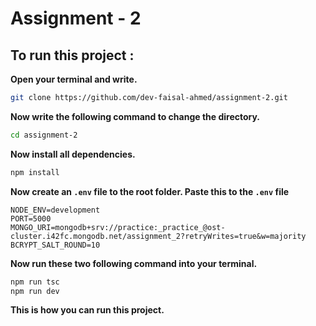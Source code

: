 # Assignment - 2

## To run this project :

<b>Open your terminal and write.</b>

```sh
git clone https://github.com/dev-faisal-ahmed/assignment-2.git
```

<b>Now write the following command to change the directory.</b>

```sh
cd assignment-2
```

<b>Now install all dependencies.</b>

```sh
npm install
```

<b>Now create an `.env` file to the root folder. Paste this to the `.env` file</b>

```.env
NODE_ENV=development
PORT=5000
MONGO_URI=mongodb+srv://practice:_practice_@ost-cluster.i42fc.mongodb.net/assignment_2?retryWrites=true&w=majority
BCRYPT_SALT_ROUND=10
```

<b>Now run these two following command into your terminal.</b>

```sh
npm run tsc
npm run dev
```

<b>This is how you can run this project.</b>
